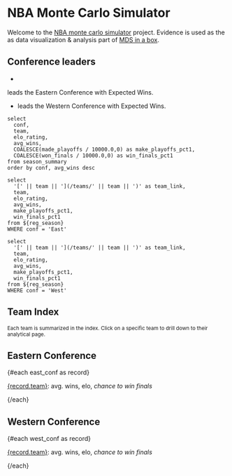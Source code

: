# NBA Monte Carlo Simulator

Welcome to the [NBA monte carlo simulator](https://github.com/matsonj/nba-monte-carlo) project. Evidence is used as the as data visualization & analysis part of [MDS in a box](http://mdsinabox.com).

## Conference leaders
- <Value data={east_conf} column=team /> 
leads the Eastern Conference with <Value data={east_conf} column=avg_wins /> Expected Wins.
- <Value data={west_conf} column=team /> leads the Western Conference with <Value data={west_conf} column=avg_wins /> Expected Wins.

```reg_season
select
  conf,
  team,
  elo_rating,
  avg_wins,
  COALESCE(made_playoffs / 10000.0,0) as make_playoffs_pct1,
  COALESCE(won_finals / 10000.0,0) as win_finals_pct1
from season_summary
order by conf, avg_wins desc
```

```east_conf
select
  '[' || team || '](/teams/' || team || ')' as team_link,
  team,
  elo_rating,
  avg_wins,
  make_playoffs_pct1,
  win_finals_pct1
from ${reg_season}
WHERE conf = 'East'
```

```west_conf
select
  '[' || team || '](/teams/' || team || ')' as team_link,
  team,
  elo_rating,
  avg_wins,
  make_playoffs_pct1,
  win_finals_pct1
from ${reg_season}
WHERE conf = 'West'
```

## Team Index
<sub>Each team is summarized in the index. Click on a specific team to drill down to their analytical page.</sub>

## Eastern Conference
{#each east_conf as record}

[{record.team}](/teams/{record.team}): <Value data={record} column=avg_wins/> avg. wins, <Value data={record} column=elo_rating/> elo, _<Value data={record} column=win_finals_pct1/> chance to win finals_  

{/each}

## Western Conference
{#each west_conf as record}

[{record.team}](/teams/{record.team}): <Value data={record} column=avg_wins/> avg. wins, <Value data={record} column=elo_rating/> elo, _<Value data={record} column=win_finals_pct1/> chance to win finals_  

{/each}

